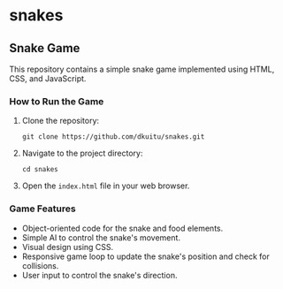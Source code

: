 # snakes

## Snake Game

This repository contains a simple snake game implemented using HTML, CSS, and JavaScript.

### How to Run the Game

1. Clone the repository:
   ```
   git clone https://github.com/dkuitu/snakes.git
   ```
2. Navigate to the project directory:
   ```
   cd snakes
   ```
3. Open the `index.html` file in your web browser.

### Game Features

- Object-oriented code for the snake and food elements.
- Simple AI to control the snake's movement.
- Visual design using CSS.
- Responsive game loop to update the snake's position and check for collisions.
- User input to control the snake's direction.
